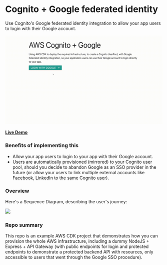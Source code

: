 # Cognito + Google federated identity

Use Cognito's Google federated identity integration to allow your app users to login with their Google account.

![](./docs/assets/demo.gif)

**[Live Demo](https://eehvlyuzre.execute-api.us-east-1.amazonaws.com/prod/public)**

### Benefits of implementing this

* Allow your app users to login to your app with their Google account.
* Users are automatically provisioned (mirrored) to your Cognito user pool, should you decide to abandon Google as an
  SSO provider in the future (or allow your users to link multiple external accounts like Facebook, LinkedIn to the same
  Cognito user).

### Overview

Here's a Sequence Diagram, describing the user's journey:

[![](https://mermaid.ink/img/pako:eNqdVF9v2jAQ_yonP7USZe_RhNTSbkPqJETHW148-5JYOHZmOwxW9bvv7CQ0tNBp8ISTu9-_8-WZCSuRZczjrxaNwHvFS8fr3AD9Gu6CEqrhJsAXZ01AI9-_ueNic_LF3JZGBfv-xVdrS43d8wH3ZjbrgTJYRTE-QGsU_QFtS2VgvXqEqx4SvlkfUMJ6cd2h9K0E0ldcAtI_P1YSWmcuEjIYuwBklMnIjlQORQCq_y8vB4R5hWIDipCd4VrvQRXQenTAtUMu98DbUKGhKfEI9VuFqp8UcCFsS4MjAVSg9285urIMFkUCsU794UFZA7hrSLUE68Dglrgq3jRoUE4-_3SfZgT46qrnOjiBgrqO4KapaR01Y7Thhx5BOFE51x64kUAkzm7RDxIjfPQIlTr0YM2VnnZOukfjsBZ9TAeFU0jkS8JVnrR4oLAGrBQjcQx0SeLSWp3U1LyBQqGWHrTaIOQsceds3JIguqq36Y5vUh9XGo41eBNUjXA7DmlOC01TBrprbh_XjtdIXs5v25J7_wFWsj0sk7amJBNbGtA486uF_GEJbQK3QqD3_WGFhUNfpdP5RX3YiYqb8pSNeANOU_5z2z5qG6Xw2vcUrMMzbSkD2jW7UTiBRyu4juW8pNPCSNyhvL-bAAZxfT7n75xmT52UF837eNkoJts6io7ugYoKTspgE1ajo7sj6Yv9HJlyRig15iyjvxIL3uqQs9y8UGnbSMJ-kBSyY1lwLU4YsdqnvRHDuavpP_osK4gEX_4CW70jjw)](https://mermaid.live/edit#pako:eNqdVF9v2jAQ_yonP7USZe_RhNTSbkPqJETHW148-5JYOHZmOwxW9bvv7CQ0tNBp8ISTu9-_8-WZCSuRZczjrxaNwHvFS8fr3AD9Gu6CEqrhJsAXZ01AI9-_ueNic_LF3JZGBfv-xVdrS43d8wH3ZjbrgTJYRTE-QGsU_QFtS2VgvXqEqx4SvlkfUMJ6cd2h9K0E0ldcAtI_P1YSWmcuEjIYuwBklMnIjlQORQCq_y8vB4R5hWIDipCd4VrvQRXQenTAtUMu98DbUKGhKfEI9VuFqp8UcCFsS4MjAVSg9285urIMFkUCsU794UFZA7hrSLUE68Dglrgq3jRoUE4-_3SfZgT46qrnOjiBgrqO4KapaR01Y7Thhx5BOFE51x64kUAkzm7RDxIjfPQIlTr0YM2VnnZOukfjsBZ9TAeFU0jkS8JVnrR4oLAGrBQjcQx0SeLSWp3U1LyBQqGWHrTaIOQsceds3JIguqq36Y5vUh9XGo41eBNUjXA7DmlOC01TBrprbh_XjtdIXs5v25J7_wFWsj0sk7amJBNbGtA486uF_GEJbQK3QqD3_WGFhUNfpdP5RX3YiYqb8pSNeANOU_5z2z5qG6Xw2vcUrMMzbSkD2jW7UTiBRyu4juW8pNPCSNyhvL-bAAZxfT7n75xmT52UF837eNkoJts6io7ugYoKTspgE1ajo7sj6Yv9HJlyRig15iyjvxIL3uqQs9y8UGnbSMJ-kBSyY1lwLU4YsdqnvRHDuavpP_osK4gEX_4CW70jjw)

### Repo summary

This repo is an example AWS CDK project that demonstrates how you can provision the whole AWS infrastructure, including
a dummy NodeJS + Express + API Gateway (with public endpoints for login and protected endpoints to demonstrate a
protected backend API with resources, only accessible to users that went through the Google SSO procedure).

